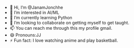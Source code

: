 - 👋 Hi, I’m @JanamJonchhe
- 👀 I’m interested in AI/ML
- 🌱 I’m currently learning Python
- 💞️ I’m looking to collaborate on getting myself to get taught.
- 📫 You can reach me through this my profile gmail.
- 😄 Pronouns:JJ
- ⚡ Fun fact: I love watching anime and play basketball.

<!---
JanamJonchhe/JanamJonchhe is a ✨ special ✨ repository because its `README.md` (this file) appears on your GitHub profile.
You can click the Preview link to take a look at your changes.
--->
